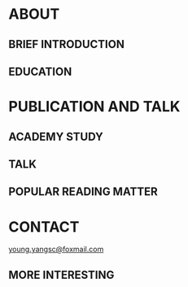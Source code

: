# ABOUT
## BRIEF INTRODUCTION

## EDUCATION

# PUBLICATION AND TALK

## ACADEMY STUDY

## TALK

## POPULAR READING MATTER

# CONTACT
young.yangsc@foxmail.com


## MORE INTERESTING
